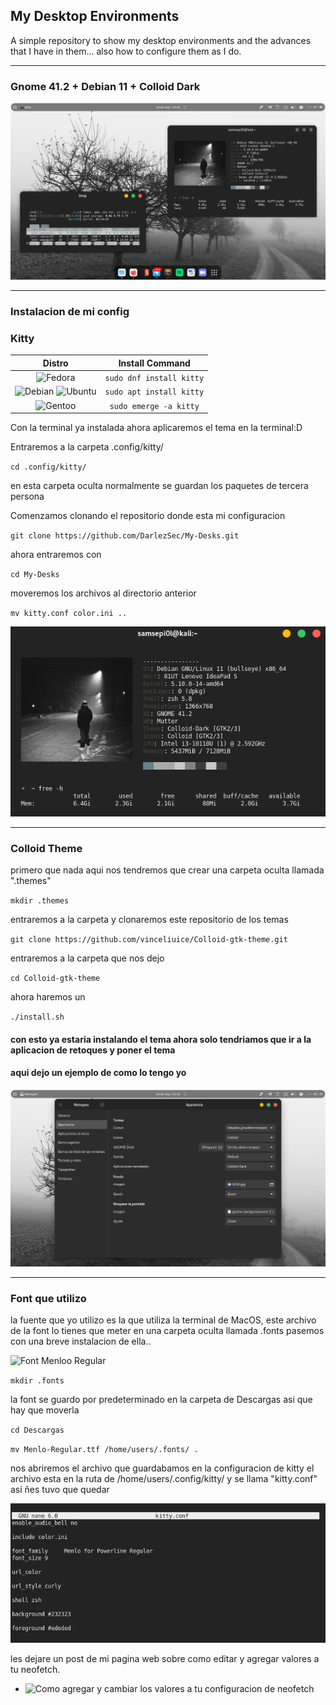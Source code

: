 ## My Desktop Environments

A simple repository to show my desktop environments and the advances that I have in them... also how to configure them as I do.

---

### Gnome 41.2 + Debian 11 + Colloid Dark

![](https://github.com/DarlezSec/My-Desks/blob/main/Captura%20de%20pantalla%20de%202022-05-24%2019-44-19.png)

---

### Instalacion de mi config 

### Kitty

| Distro | Install Command |
| :----: | :----: |
| ![Fedora] | `sudo dnf install kitty` |
| ![Debian]&nbsp;![Ubuntu] | `sudo apt install kitty` |
| ![Gentoo] | `sudo emerge -a kitty` |

[arch]: https://antergos.com/distro-logos/archlogo26x26.png
[fedora]: https://user-images.githubusercontent.com/17854950/86288769-c3351a00-bbea-11ea-908c-156c7bf0b778.png
[openSUSE]: https://antergos.com/distro-logos/Geeko-button-bling7.png
[ubuntu]: https://user-images.githubusercontent.com/17854950/86288823-e069e880-bbea-11ea-9214-4764c5628f39.png
[debian]: https://user-images.githubusercontent.com/17854950/86288828-e4960600-bbea-11ea-9a46-4eb19621b3ae.png
[gentoo]: https://user-images.githubusercontent.com/17854950/86288836-e790f680-bbea-11ea-8104-3aa429805d0e.png

Con la terminal ya instalada ahora aplicaremos el tema en la terminal:D

Entraremos a la carpeta .config/kitty/

`cd .config/kitty/`

en esta carpeta oculta normalmente se guardan los paquetes de tercera persona

Comenzamos clonando el repositorio donde esta mi configuracion

`git clone https://github.com/DarlezSec/My-Desks.git`

ahora entraremos con 

`cd My-Desks`

moveremos los archivos al directorio anterior

`mv kitty.conf color.ini ..`

   ![](https://github.com/DarlezSec/My-Desks/blob/main/gnome-shell-screenshot-3yrlxt.png)

---

### Colloid Theme

primero que nada aqui nos tendremos que crear una carpeta oculta llamada ".themes"

`mkdir .themes`

entraremos a la carpeta y clonaremos este repositorio de los temas

`git clone https://github.com/vinceliuice/Colloid-gtk-theme.git`

entraremos a la carpeta que nos dejo

`cd Colloid-gtk-theme`

ahora haremos un 

`./install.sh`

#### con esto ya estaria instalando el tema ahora solo tendriamos que ir a la aplicacion de retoques y poner el tema
#### aqui dejo un ejemplo de como lo tengo yo

![](https://github.com/DarlezSec/My-Desks/blob/main/Imagenes/gnome-shell-screenshot-gds5pl.png)

---

### Font que utilizo

la fuente que yo utilizo es la que utiliza la terminal de MacOS, este archivo de la font lo tienes que meter en una carpeta oculta llamada .fonts pasemos con una breve instalacion de ella..

![Font Menloo Regular](https://www.youtube.com/redirect?event=video_description&redir_token=QUFFLUhqbWxaZjU3WFBVNkZZQksxTG1LZDRjU0ZBR01IZ3xBQ3Jtc0tsR3g4RUNoLXVYMGthNVJSYW8yNDllSmh5NUdMRnhFVmcwcDRfMVdtb3E4NEpiQmdlcUdrVm1hbGM5LWYzODNjMFpIS3I0NWVpY1NfR3c1bF9MNFBZa2RqYldsZ21HQml4RllfQ05FZ3hYR1QxMURZOA&q=https%3A%2F%2Fgithub.com%2Fhbin%2Ftop-programming-fonts%2Fraw%2Fmaster%2FMenlo-Regular.ttf&v=o_KwUAu2s9w)

`mkdir .fonts`

la font se guardo por predeterminado en la carpeta de Descargas asi que hay que moverla

`cd Descargas`

`mv Menlo-Regular.ttf /home/users/.fonts/ .`

nos abriremos el archivo que guardabamos en la configuracion de kitty el archivo esta en la ruta de /home/users/.config/kitty/ y se llama "kitty.conf" asi ñes tuvo que quedar

![](https://github.com/DarlezSec/My-Desks/blob/main/Imagenes/gnome-shell-screenshot-hmbeim.png)

les dejare un post de mi pagina web sobre como editar y agregar valores a tu neofetch.


* ![Como agregar y cambiar los valores a tu configuracion de neofetch](https://darlezsec.vercel.app/p/modificar-y-agregar-valores-a-tu-neofetch/)








